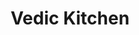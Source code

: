 ---
layout: project
slug: vedic-kitchen
title: Vedic Kitchen
title_html: Vedic<br>Kitchen
description_html: While this client initially lacked a clear vision for their digital space, they were certain about their need for a website to engage prospective clients and bolster their SEO efforts. As a personal chef, they customized their programs and prices to suit individual client requirements, working within the confines of a modest budget. Their brand strategy revolved around conveying a modern and elegant interpretation of ancient Ayurvedic nutritional therapy.<br><br>To fulfill their goal of attracting and engaging clients, we implemented the following.<br><br><ul><li>Crafted three distinct offerings to captivate and inspire visitors, enticing them to collaborate with our client.</li><li>Formulated an effective SEO strategy to draw in new clients actively searching for a personal chef.</li><li>Incorporated inviting calls-to-action throughout the site, facilitating direct contact with our client. This allowed her to gain insight into their specific needs and tailor personalized packages and pricing accordingly.</li><li>Designed a modern one-page website that conveys all essential information while staying within the constraints of their budget.</li>The result? A stunning digital culinary showcase that perfectly complements the client's modern twist on Ayurvedic nutritional therapy. An efficient one-page website with powerful SEO, inviting clients to connect with our client—all achieved while staying comfortably within their budget.
featured-image: /images/portfolio-projects/vedic-kitchen/vedic-kitchen-featured-image.jpg
gallery: 
  - image: /images/portfolio-projects/vedic-kitchen/vedic-kitchen-mobile.jpg
    alt-text: Mobile View of Vedic Kitchen's Site
  - image: /images/portfolio-projects/vedic-kitchen/vedic-kitchen-laptop.jpg
    alt-text: Laptop View of Vedic Kitchen's Site
  - image: /images/samkalpa-portfolio-10.jpg
    alt-text: Stylish Desk Space
domain: https://vedickitchen.samkalpacreative.com
seo: 
  hide-from-google: true
---